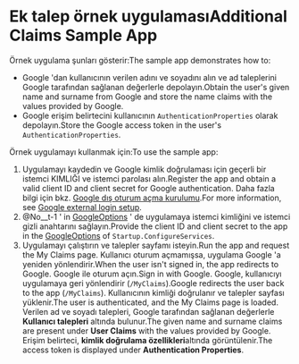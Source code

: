 # <a name="additional-claims-sample-app"></a><span data-ttu-id="3cf7f-101">Ek talep örnek uygulaması</span><span class="sxs-lookup"><span data-stu-id="3cf7f-101">Additional Claims Sample App</span></span>

<span data-ttu-id="3cf7f-102">Örnek uygulama şunları gösterir:</span><span class="sxs-lookup"><span data-stu-id="3cf7f-102">The sample app demonstrates how to:</span></span>

* <span data-ttu-id="3cf7f-103">Google 'dan kullanıcının verilen adını ve soyadını alın ve ad taleplerini Google tarafından sağlanan değerlerle depolayın.</span><span class="sxs-lookup"><span data-stu-id="3cf7f-103">Obtain the user's given name and surname from Google and store the name claims with the values provided by Google.</span></span>
* <span data-ttu-id="3cf7f-104">Google erişim belirtecini kullanıcının `AuthenticationProperties` olarak depolayın.</span><span class="sxs-lookup"><span data-stu-id="3cf7f-104">Store the Google access token in the user's `AuthenticationProperties`.</span></span>

<span data-ttu-id="3cf7f-105">Örnek uygulamayı kullanmak için:</span><span class="sxs-lookup"><span data-stu-id="3cf7f-105">To use the sample app:</span></span>

1. <span data-ttu-id="3cf7f-106">Uygulamayı kaydedin ve Google kimlik doğrulaması için geçerli bir istemci KIMLIĞI ve istemci parolası alın.</span><span class="sxs-lookup"><span data-stu-id="3cf7f-106">Register the app and obtain a valid client ID and client secret for Google authentication.</span></span> <span data-ttu-id="3cf7f-107">Daha fazla bilgi için bkz. [Google dış oturum açma kurulumu](https://docs.microsoft.com/aspnet/core/security/authentication/social/google-logins).</span><span class="sxs-lookup"><span data-stu-id="3cf7f-107">For more information, see [Google external login setup](https://docs.microsoft.com/aspnet/core/security/authentication/social/google-logins).</span></span>
1. <span data-ttu-id="3cf7f-108">@No__t-1 ' in [GoogleOptions](https://docs.microsoft.com/dotnet/api/microsoft.aspnetcore.authentication.google.googleoptions) ' de uygulamaya istemci kimliğini ve istemci gizli anahtarını sağlayın.</span><span class="sxs-lookup"><span data-stu-id="3cf7f-108">Provide the client ID and client secret to the app in the [GoogleOptions](https://docs.microsoft.com/dotnet/api/microsoft.aspnetcore.authentication.google.googleoptions) of `Startup.ConfigureServices`.</span></span>
1. <span data-ttu-id="3cf7f-109">Uygulamayı çalıştırın ve talepler sayfamı isteyin.</span><span class="sxs-lookup"><span data-stu-id="3cf7f-109">Run the app and request the My Claims page.</span></span> <span data-ttu-id="3cf7f-110">Kullanıcı oturum açmamışsa, uygulama Google 'a yeniden yönlendirir.</span><span class="sxs-lookup"><span data-stu-id="3cf7f-110">When the user isn't signed in, the app redirects to Google.</span></span> <span data-ttu-id="3cf7f-111">Google ile oturum açın.</span><span class="sxs-lookup"><span data-stu-id="3cf7f-111">Sign in with Google.</span></span> <span data-ttu-id="3cf7f-112">Google, kullanıcıyı uygulamaya geri yönlendirir (`/MyClaims`).</span><span class="sxs-lookup"><span data-stu-id="3cf7f-112">Google redirects the user back to the app (`/MyClaims`).</span></span> <span data-ttu-id="3cf7f-113">Kullanıcının kimliği doğrulanır ve talepler sayfası yüklenir.</span><span class="sxs-lookup"><span data-stu-id="3cf7f-113">The user is authenticated, and the My Claims page is loaded.</span></span> <span data-ttu-id="3cf7f-114">Verilen ad ve soyadı talepleri, Google tarafından sağlanan değerlerle **Kullanıcı talepleri** altında bulunur.</span><span class="sxs-lookup"><span data-stu-id="3cf7f-114">The given name and surname claims are present under **User Claims** with the values provided by Google.</span></span> <span data-ttu-id="3cf7f-115">Erişim belirteci, **kimlik doğrulama özellikleri**altında görüntülenir.</span><span class="sxs-lookup"><span data-stu-id="3cf7f-115">The access token is displayed under **Authentication Properties**.</span></span>
